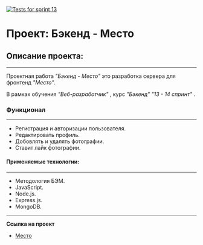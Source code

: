 [![Tests for sprint 13](https://github.com/andrey-graf/express-mesto-gha/actions/workflows/tests-13-sprint.yml/badge.svg)](https://github.com/andrey-graf/express-mesto-gha/actions/workflows/tests-13-sprint.yml)

# **Проект: Бэкенд - Место**

## **Описание проекта:**
---
Проектная работа _"Бэкенд - Место"_ это разработка сервера для фронтенд _"Место"_.

В рамках обучения _"Веб-разработчик"_ , курс _"Бэкенд"_ _"13 - 14 спринт"_ .

### **Функционал**
---

* Регистрация и авторизации пользователя.
* Редактировать профиль.
* Добовлять и удалять фотографии.
* Ставит лайк фотографии.

#### **Применяемые технологии:**
---
* Методология БЭМ.
* JavaScript.
* Node.js.
* Express.js.
* MongoDB.

---
**Ссылка на проект**

* [Место](https://andrey-graf.github.io/express-mesto-gha/)
